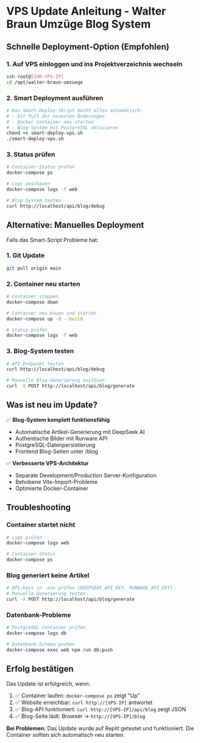 # VPS Update Anleitung - Walter Braun Umzüge Blog System

## Schnelle Deployment-Option (Empfohlen)

### 1. Auf VPS einloggen und ins Projektverzeichnis wechseln
```bash
ssh root@[IHR-VPS-IP]
cd /opt/walter-braun-umzuege
```

### 2. Smart Deployment ausführen
```bash
# Das Smart-Deploy-Skript macht alles automatisch:
# - Git Pull der neuesten Änderungen
# - Docker Container neu starten
# - Blog-System mit PostgreSQL aktivieren
chmod +x smart-deploy-vps.sh
./smart-deploy-vps.sh
```

### 3. Status prüfen
```bash
# Container-Status prüfen
docker-compose ps

# Logs anschauen
docker-compose logs -f web

# Blog-System testen
curl http://localhost/api/blog/debug
```

## Alternative: Manuelles Deployment

Falls das Smart-Script Probleme hat:

### 1. Git Update
```bash
git pull origin main
```

### 2. Container neu starten
```bash
# Container stoppen
docker-compose down

# Container neu bauen und starten
docker-compose up -d --build

# Status prüfen
docker-compose logs -f web
```

### 3. Blog-System testen
```bash
# API-Endpunkt testen
curl http://localhost/api/blog/debug

# Manuelle Blog-Generierung auslösen
curl -X POST http://localhost/api/blog/generate
```

## Was ist neu im Update?

✅ **Blog-System komplett funktionsfähig**
- Automatische Artikel-Generierung mit DeepSeek AI
- Authentische Bilder mit Runware API
- PostgreSQL-Datenpersistierung
- Frontend Blog-Seiten unter /blog

✅ **Verbesserte VPS-Architektur** 
- Separate Development/Production Server-Konfiguration
- Behobene Vite-Import-Probleme
- Optimierte Docker-Container

## Troubleshooting

### Container startet nicht
```bash
# Logs prüfen
docker-compose logs web

# Container-Status
docker-compose ps
```

### Blog generiert keine Artikel
```bash
# API-Keys in .env prüfen (DEEPSEEK_API_KEY, RUNWARE_API_KEY)
# Manuelle Generierung testen
curl -X POST http://localhost/api/blog/generate
```

### Datenbank-Probleme
```bash
# PostgreSQL Container prüfen
docker-compose logs db

# Datenbank-Schema pushen
docker-compose exec web npm run db:push
```

## Erfolg bestätigen

Das Update ist erfolgreich, wenn:

1. ✅ Container laufen: `docker-compose ps` zeigt "Up"
2. ✅ Website erreichbar: `curl http://[VPS-IP]` antwortet
3. ✅ Blog-API funktioniert: `curl http://[VPS-IP]/api/blog` zeigt JSON
4. ✅ Blog-Seite lädt: Browser → `http://[VPS-IP]/blog`

**Bei Problemen:** Das Update wurde auf Replit getestet und funktioniert. Die Container sollten sich automatisch neu starten.